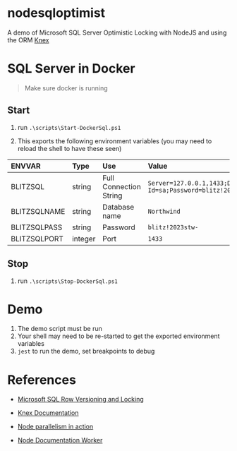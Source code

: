 # nodesqloptimist

A demo of Microsoft SQL Server Optimistic Locking with NodeJS and using the ORM [Knex](https://knexjs.org/)

# SQL Server in Docker

> Make sure docker is running

## Start

1. run `.\scripts\Start-DockerSql.ps1`

1. This exports the following environment variables (you may need to reload the shell to have these seen)

| ENVVAR       | Type    | Use                    | Value                                                                                     |
| :----------- | :------ | :--------------------- | :---------------------------------------------------------------------------------------- |
| BLITZSQL     | string  | Full Connection String | `Server=127.0.0.1,1433;Database=Northwind;User Id=sa;Password=blitz!2023stw-;Encrypt=no;` |
| BLITZSQLNAME | string  | Database name          | `Northwind`                                                                               |
| BLITZSQLPASS | string  | Password               | `blitz!2023stw-`                                                                          |
| BLITZSQLPORT | integer | Port                   | `1433`                                                                                    |

## Stop

1. run `.\scripts\Stop-DockerSql.ps1`

# Demo

1. The demo script must be run
2. Your shell may need to be re-started to get the exported environment variables
3. `jest` to run the demo, set breakpoints to debug

# References

- [Microsoft SQL Row Versioning and Locking](https://learn.microsoft.com/en-us/sql/relational-databases/sql-server-transaction-locking-and-row-versioning-guide?view=sql-server-ver16)

- [Knex Documentation](https://devhints.io/knex)

- [Node parallelism in action](https://pragmaticaweds.hashnode.dev/concurrency-and-parallelism-in-nodejs-boosting-performance#heading-understanding-concurrency-in-nodejs)

- [Node Documentation Worker](https://nodejs.org/api/worker_threads.html#class-worker)
